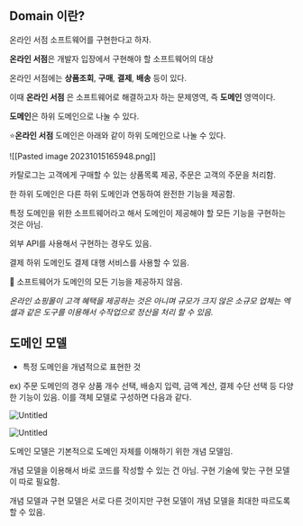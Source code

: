 ## Domain 이란?

온라인 서점 소프트웨어를 구현한다고 하자.

**온라인 서점**은 개발자 입장에서 구현해야 할 소프트웨어의 대상

온라인 서점에는 **상품조회**, **구매**, **결제**, **배송** 등이 있다.

이때 **온라인 서점** 은 소프트웨어로 해결하고자 하는 문제영역, 즉 **도메인** 영역이다.

**도메인**은 하위 도메인으로 나눌 수 있다.

⭐**온라인 서점** 도메인은 아래와 같이 하위 도메인으로 나눌 수 있다.

![[Pasted image 20231015165948.png]]

카탈로그는 고객에게 구매할 수 있는 상품목록 제공, 주문은 고객의 주문을 처리함.

한 하위 도메인은 다른 하위 도메인과 연동하여 완전한 기능을 제공함.

특정 도메인을 위한 소프트웨어라고 해서 도메인이 제공해야 할 모든 기능을 구현하는 것은 아님.

외부 API를 사용해서 구현하는 경우도 있음.

결제 하위 도메인도 결제 대행 서비스를 사용할 수 있음.

🚨 소프트웨어가 도메인의 모든 기능을 제공하지 않음.

_온라인 쇼핑몰이 고객 혜택을 제공하는 것은 아니며 규모가 크지 않은 소규모 업체는 엑셀과 같은 도구를 이용해서 수작업으로 정산을 처리 할 수 있음._

## 도메인 모델

- 특정 도메인을 개념적으로 표현한 것

ex) 주문 도메인의 경우 상품 개수 선택, 배송지 입력, 금액 계산, 결제 수단 선택 등 다양한 기능이 있음. 이를 객체 모델로 구성하면 다음과 같다.

![Untitled](https://prod-files-secure.s3.us-west-2.amazonaws.com/2c28fe0b-80dd-45ba-ab65-c38e14b030bb/71926365-7ff6-4e9a-bd06-872ed6364318/Untitled.png)

![Untitled](https://prod-files-secure.s3.us-west-2.amazonaws.com/2c28fe0b-80dd-45ba-ab65-c38e14b030bb/6bc60e7d-ef41-4c62-953b-f2aa47202204/Untitled.png)

도메인 모델은 기본적으로 도메인 자체를 이해하기 위한 개념 모델임.

개념 모델을 이용해서 바로 코드를 작성할 수 있는 건 아님. 구현 기술에 맞는 구현 모델이 따로 필요함.

개념 모델과 구현 모델은 서로 다른 것이지만 구현 모델이 개념 모델을 최대한 따르도록 할 수 있음.